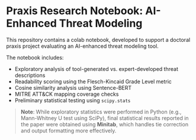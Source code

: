 # Praxis Research Notebook: AI-Enhanced Threat Modeling

This repository contains a colab notebook, developed to support a doctoral praxis project evaluating an AI-enhanced threat modeling tool.

The notebook includes:
- Exploratory analysis of tool-generated vs. expert-developed threat descriptions
- Readability scoring using the Flesch-Kincaid Grade Level metric
- Cosine similarity analysis using Sentence-BERT
- MITRE ATT&CK mapping coverage checks
- Preliminary statistical testing using `scipy.stats`

> **Note**: While exploratory statistics were performed in Python (e.g., Mann-Whitney U test using SciPy), final statistical results reported in the paper were obtained using **Minitab**, which handles tie correction and output formatting more effectively.


